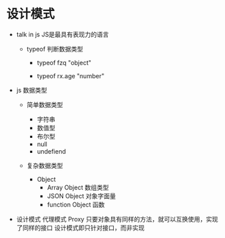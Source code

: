 # 设计模式

- talk in js 
  JS是最具有表现力的语言


  - typeof 判断数据类型
    - typeof fzq
       "object"

    - typeof rx.age
           "number"

- js 数据类型
    - 简单数据类型
        - 字符串
        - 数值型
        - 布尔型
        - null
        - undefiend


    - 复杂数据类型 
        - Object
           - Array Object   数组类型
           - JSON  Object   对象字面量
           - function Object  函数  
       

- 设计模式
    代理模式  Proxy
    只要对象具有同样的方法，就可以互换使用，实现了同样的接口
    设计模式即只针对接口，而非实现
